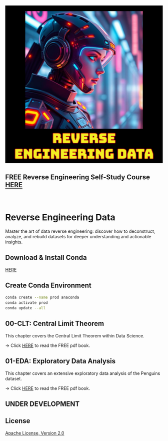 ![image](https://github.com/mytechnotalent/Reverse-Engineering-Data/blob/main/Reverse-Engineering-Data.png?raw=true)

## FREE Reverse Engineering Self-Study Course [HERE](https://github.com/mytechnotalent/Reverse-Engineering-Tutorial)

<br>

# Reverse Engineering Data
Master the art of data reverse engineering: discover how to deconstruct, analyze, and rebuild datasets for deeper understanding and actionable insights.

## Download & Install Conda
[HERE](https://www.anaconda.com/download/success)

## Create Conda Environment
```bash
conda create --name prod anaconda
conda activate prod
conda update --all
```

## 00-CLT: Central Limit Theorem
This chapter covers the Central Limit Theorem within Data Science.

-> Click [HERE](https://github.com/mytechnotalent/Reverse-Engineering-Data/blob/main/00-CLT.ipynb) to read the FREE pdf book.

## 01-EDA: Exploratory Data Analysis
This chapter covers an extensive exploratory data analysis of the Penguins dataset.

-> Click [HERE](https://github.com/mytechnotalent/Reverse-Engineering-Data/blob/main/01-EDA.ipynb) to read the FREE pdf book.

## UNDER DEVELOPMENT

## License
[Apache License, Version 2.0](https://www.apache.org/licenses/LICENSE-2.0)
